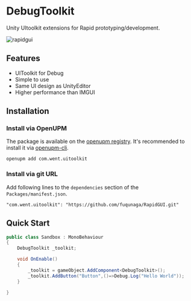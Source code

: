 # DebugToolkit

Unity UItoolkit extensions for Rapid prototyping/development.

![rapidgui](Documentation~/main.png)

## Features
- UIToolkit for Debug
- Simple to use
- Same UI design as UnityEditor
- Higher performance than IMGUI

## Installation

### Install via OpenUPM

The package is available on the [openupm registry](https://openupm.com/). It's recommended to install it via [openupm-cli](https://github.com/openupm/openupm-cli).

```
openupm add com.went.uitoolkit
```

### Install via git URL

Add following lines to the `dependencies` section of the `Packages/manifest.json`.

```
"com.went.uitoolkit": "https://github.com/fuqunaga/RapidGUI.git"
```

## Quick Start

```csharp
public class Sandbox : MonoBehaviour
{
    DebugToolkit _toolkit;

    void OnEnable()
    {
        _toolkit = gameObject.AddComponent<DebugToolkit>();
        _toolkit.AddButton("Button",()=>Debug.Log("Hello World"));
    }

}
```